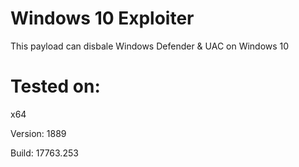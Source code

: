 # Windows 10 Exploiter

This payload can disbale Windows Defender & UAC on Windows 10

# Tested on:

x64

Version: 1889

Build: 17763.253

